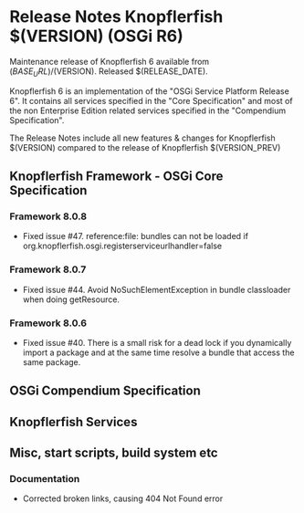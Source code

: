 Release Notes Knopflerfish $(VERSION) (OSGi R6)
======================================================================

Maintenance release of Knopflerfish 6 available from
$(BASE_URL)/$(VERSION). Released $(RELEASE_DATE).

Knopflerfish 6 is an implementation of the "OSGi Service Platform
Release 6". It contains all services specified in the "Core
Specification" and most of the non Enterprise Edition related
services specified in the "Compendium Specification".

The Release Notes include all new features & changes for
Knopflerfish $(VERSION) compared to the release of Knopflerfish
$(VERSION_PREV)

Knopflerfish Framework - OSGi Core Specification
----------------------------------------------------------------------

### Framework 8.0.8

* Fixed issue #47. reference:file: bundles can not be loaded if
  org.knopflerfish.osgi.registerserviceurlhandler=false

### Framework 8.0.7

* Fixed issue #44. Avoid NoSuchElementException in bundle classloader
  when doing getResource.

### Framework 8.0.6

* Fixed issue #40. There is a small risk for a dead lock if you
  dynamically import a package and at the same time resolve a bundle
  that access the same package.


OSGi Compendium Specification
----------------------------------------------------------------------



Knopflerfish Services
----------------------------------------------------------------------



Misc, start scripts, build system etc 
----------------------------------------------------------------------

### Documentation

* Corrected broken links, causing 404 Not Found error
